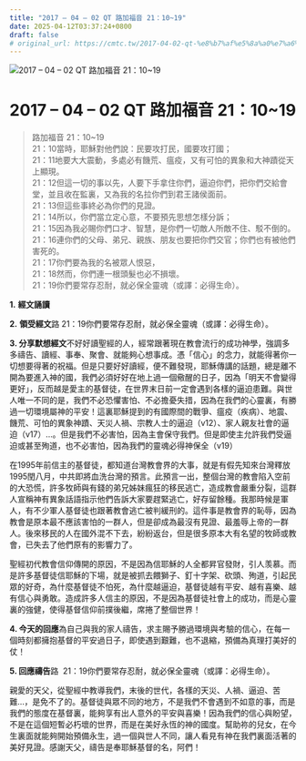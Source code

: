 ```yaml
---
title: "2017 – 04 – 02 QT 路加福音 21：10~19"
date: 2025-04-12T03:37:24+0800
draft: false
# original_url: https://cmtc.tw/2017-04-02-qt-%e8%b7%af%e5%8a%a0%e7%a6%8f%e9%9f%b3-21%ef%bc%9a1019
---
```


![2017 – 04 – 02 QT 路加福音 21：10~19](/images/qt.jpg   "2017 – 04 – 02 QT 路加福音 21：10~19")

# 2017 – 04 – 02 QT 路加福音 21：10~19

> 路加福音 21：10~19  
> 21：10當時，耶穌對他們說：民要攻打民，國要攻打國；  
> 21：11地要大大震動，多處必有饑荒、瘟疫，又有可怕的異象和大神蹟從天上顯現。  
> 21：12但這一切的事以先，人要下手拿住你們，逼迫你們，把你們交給會堂，並且收在監裏，又為我的名拉你們到君王諸侯面前。  
> 21：13但這些事終必為你們的見證。  
> 21：14所以，你們當立定心意，不要預先思想怎樣分訴；  
> 21：15因為我必賜你們口才、智慧，是你們一切敵人所敵不住、駁不倒的。  
> 21：16連你們的父母、弟兄、親族、朋友也要把你們交官；你們也有被他們害死的。  
> 21：17你們要為我的名被眾人恨惡，  
> 21：18然而，你們連一根頭髮也必不損壞。  
> 21：19你們要常存忍耐，就必保全靈魂（或譯：必得生命）。

**1.** **經文誦讀**

**2.** **領受經文**路 21：19你們要常存忍耐，就必保全靈魂（或譯：必得生命）。

**3. 分享默想經文**不好好讀聖經的人，經常跟著現在教會流行的成功神學，強調多多禱告、讀經、事奉、聚會、就能夠心想事成。憑「信心」的念力，就能得著你一切想要得著的祝福。但是只要好好讀經，便不難發現，耶穌傳講的話題，總是離不開為要進入神的國，我們必須好好在地上過一個儆醒的日子，因為「明天不會變得更好」，反而越是愛主的基督徒，在世界末日前一定會遇到各樣的逼迫患難。與世人唯一不同的是，我們不必恐懼害怕、不必擔憂失措，因為在我們的心靈裏，有勝過一切環境屬神的平安！這裏耶穌提到的有國際間的戰爭、瘟疫（疾病）、地震、饑荒、可怕的異象神蹟、天災人禍、宗教人士的逼迫（v12）、家人親友社會的逼迫（v17）…。但是我們不必害怕，因為主會保守我們。但是即使主允許我們受逼迫或甚至殉道，也不必害怕，因為我們的靈魂必得神保全（v19）

在1995年前信主的基督徒，都知道台灣教會界的大事，就是有假先知來台灣釋放1995閏八月，中共即將血洗台灣的預言。此預言一出，整個台灣的教會陷入空前的大恐慌，許多牧師與有錢的弟兄姊妹瘋狂的移民逃亡，造成教會嚴重分裂，這群人宣稱神有異象話語指示他們告訴大家要趕緊逃亡，好存留餘種。我那時候是軍人，有不少軍人基督徒也跟著教會逃亡被判緩刑的。這件事是教會界的恥辱，因為教會是原本最不應該害怕的一群人，但是卻成為最沒有見證、最羞辱上帝的一群人。後來移民的人在國外混不下去，紛紛返台，但是很多原本大有名望的牧師或教會，已失去了他們原有的影響力了。

聖經初代教會信仰傳開的原因，不是因為信耶穌的人全都昇官發財，引人羡慕。而是許多基督徒信耶穌的下場，就是被抓去餵獅子、釘十字架、砍頭、殉道，引起民眾的好奇，為什麼基督徒不怕死，為什麼越逼迫，基督徒越有平安、越有喜樂、越有信心與勇敢。造成許多人信主的原因，不是因為基督徒社會上的成功，而是心靈裏的強健，使得基督信仰前撲後繼，席捲了整個世界！

**4. 今天的回應**為自己與我的家人禱告，求主賜予勝過環境與考驗的信心，在每一個時刻都擁抱基督的平安過日子，即使遇到艱難，也不退縮，預備為真理打美好的仗！

**5. 回應禱告**路  21：19你們要常存忍耐，就必保全靈魂（或譯：必得生命）。

親愛的天父，從聖經中教導我們，末後的世代，各樣的天災、人禍、逼迫、苦難…，是免不了的。基督徒與眾不同的地方，不是我們不會遇到不如意的事，而是我們的態度在基督裏，能夠享有出人意外的平安與喜樂！因為我們的信心與盼望，不是在這個短暫必朽壞的世界，而是在美好永恆的神的國度。幫助祢的兒女，在今生裏面就能夠開始預備永生，過一個與世人不同，讓人看見有神在我們裏面活著的美好見證。感謝天父，禱告是奉耶穌基督的名，阿們！